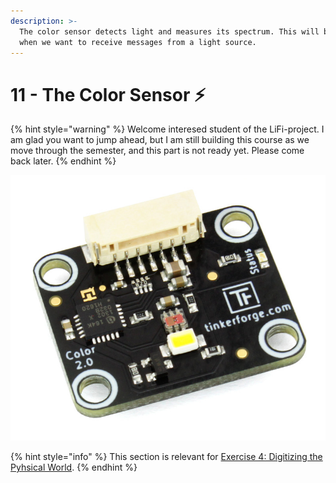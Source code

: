 ```yaml
---
description: >-
  The color sensor detects light and measures its spectrum. This will be useful
  when we want to receive messages from a light source.
---
```


# 11 - The Color Sensor ⚡

{% hint style="warning" %}
Welcome interesed student of the LiFi-project. I am glad you want to jump ahead, but I am still building this course as we move through the semester, and this part is not ready yet. Please come back later.
{% endhint %}

![](../.gitbook/assets/image.png)

{% hint style="info" %}
This section is relevant for [Exercise 4: Digitizing the Pyhsical World](https://github.com/winf-hsos/lifi-exercises/raw/main/exercises/04\_exercise\_digitizing\_the\_physical\_world.pdf).
{% endhint %}
